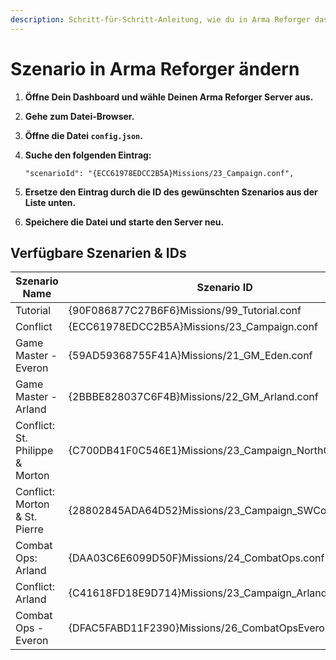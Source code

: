 ```yaml
---
description: Schritt-für-Schritt-Anleitung, wie du in Arma Reforger das aktive Szenario über die Datei config.json anpassen kannst.
---
```


# Szenario in Arma Reforger ändern

1. <strong>Öffne Dein Dashboard und wähle Deinen Arma Reforger Server aus.</strong>

2. <strong>Gehe zum Datei-Browser.</strong>

3. <strong>Öffne die Datei ```config.json```.</strong>

4. <strong>Suche den folgenden Eintrag:</strong>

    ```
    "scenarioId": "{ECC61978EDCC2B5A}Missions/23_Campaign.conf",
    ```

5. <strong>Ersetze den Eintrag durch die ID des gewünschten Szenarios aus der Liste unten.</strong>

6. <strong>Speichere die Datei und starte den Server neu.</strong>

## Verfügbare Szenarien & IDs

| Szenario Name                   | Szenario ID                                              |
|---------------------------------|----------------------------------------------------------|
| Tutorial                        | {90F086877C27B6F6}Missions/99_Tutorial.conf              |
| Conflict                        | {ECC61978EDCC2B5A}Missions/23_Campaign.conf              |
| Game Master - Everon            | {59AD59368755F41A}Missions/21_GM_Eden.conf               |
| Game Master - Arland            | {2BBBE828037C6F4B}Missions/22_GM_Arland.conf             |
| Conflict: St. Philippe & Morton | {C700DB41F0C546E1}Missions/23_Campaign_NorthCentral.conf |
| Conflict: Morton & St. Pierre   | {28802845ADA64D52}Missions/23_Campaign_SWCoast.conf      |
| Combat Ops: Arland              | {DAA03C6E6099D50F}Missions/24_CombatOps.conf             |
| Conflict: Arland                | {C41618FD18E9D714}Missions/23_Campaign_Arland.conf       |
| Combat Ops - Everon             | {DFAC5FABD11F2390}Missions/26_CombatOpsEveron.conf       |